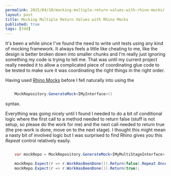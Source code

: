 ```yaml
---
permalink: 2015/04/10/mocking-multiple-return-values-with-rhino-mocks/
layout: post
title: Mocking Multiple Return Values with Rhino Mocks
published: true
tags: [tdd]
---
```


It's been a while since I've found the need to write unit tests using any
kind of mocking framework. It always feels a little like cheating to me, like
the design is better broken down into smaller chunks and I'm really just
ignoring something my code is trying to tell me. That was until my current
project really needed it to allow a complicated piece of coordinating glue
code to be tested to make sure it was coordinating the right things in the
right order.

Having used [Rhino Mocks](http://hibernatingrhinos.com/oss/rhino-mocks)
before I fell naturally into using the

```csharp

    MockRepository.GenerateMock<IMyInterface>()

```

syntax.

Everything was going nicely until I found I needed to do a bit of conditional logic
where the first call to a method needed to return false (stuff is not setup, so
please do the work for me) and the next call needed to return true (the pre-work
is done, move on to the next stage). I thought this might mean a nasty bit of
involved logic but I was surprised to find Rhino gives you this _Repeat_ control
relatively easily.

```csharp

    var mockRepo = MockRepository.GenerateMock<IMyMultiStageInterface>();

    mockRepo.Expect(r => r.WorkHasBeenDone()).Return(false).Repeat.Once();
    mockRepo.Expect(r => r.WorkHasBeenDone()).Return(true);


```
